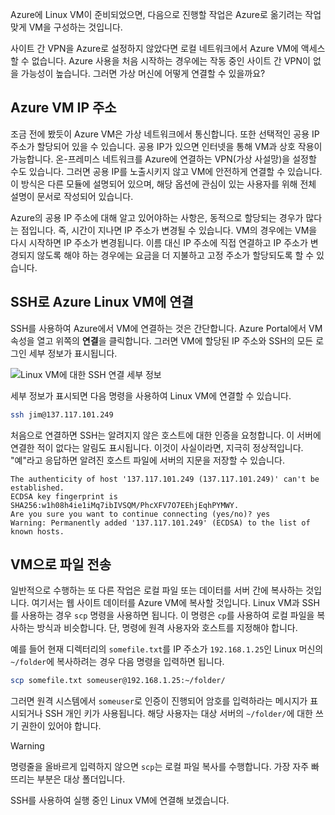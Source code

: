 Azure에 Linux VM이 준비되었으면, 다음으로 진행할 작업은 Azure로 옮기려는 작업 맞게 VM을 구성하는 것입니다.

사이트 간 VPN을 Azure로 설정하지 않았다면 로컬 네트워크에서 Azure VM에 액세스할 수 없습니다. Azure 사용을 처음 시작하는 경우에는 작동 중인 사이트 간 VPN이 없을 가능성이 높습니다. 그러면 가상 머신에 어떻게 연결할 수 있을까요?

## <a name="azure-vm-ip-addresses"></a>Azure VM IP 주소

조금 전에 봤듯이 Azure VM은 가상 네트워크에서 통신합니다. 또한 선택적인 공용 IP 주소가 할당되어 있을 수 있습니다. 공용 IP가 있으면 인터넷을 통해 VM과 상호 작용이 가능합니다. 온-프레미스 네트워크를 Azure에 연결하는 VPN(가상 사설망)을 설정할 수도 있습니다. 그러면 공용 IP를 노출시키지 않고 VM에 안전하게 연결할 수 있습니다. 이 방식은 다른 모듈에 설명되어 있으며, 해당 옵션에 관심이 있는 사용자를 위해 전체 설명이 문서로 작성되어 있습니다.

Azure의 공용 IP 주소에 대해 알고 있어야하는 사항은, 동적으로 할당되는 경우가 많다는 점입니다. 즉, 시간이 지나면 IP 주소가 변경될 수 있습니다. VM의 경우에는 VM을 다시 시작하면 IP 주소가 변경됩니다. 이름 대신 IP 주소에 직접 연결하고 IP 주소가 변경되지 않도록 해야 하는 경우에는 요금을 더 지불하고 고정 주소가 할당되도록 할 수 있습니다.

## <a name="connect-to-an-azure-linux-vm-with-ssh"></a>SSH로 Azure Linux VM에 연결

SSH를 사용하여 Azure에서 VM에 연결하는 것은 간단합니다. Azure Portal에서 VM 속성을 열고 위쪽의 **연결**을 클릭합니다. 그러면 VM에 할당된 IP 주소와 SSH의 모든 로그인 세부 정보가 표시됩니다. 

![Linux VM에 대한 SSH 연결 세부 정보](../media-drafts/5-connect-ssh.png)

세부 정보가 표시되면 다음 명령을 사용하여 Linux VM에 연결할 수 있습니다.

```bash
ssh jim@137.117.101.249
```

처음으로 연결하면 SSH는 알려지지 않은 호스트에 대한 인증을 요청합니다. 이 서버에 연결한 적이 없다는 알림도 표시됩니다. 이것이 사실이라면, 지극히 정상적입니다. "예"라고 응답하면 알려진 호스트 파일에 서버의 지문을 저장할 수 있습니다.

```output
The authenticity of host '137.117.101.249 (137.117.101.249)' can't be established.
ECDSA key fingerprint is SHA256:w1h08h4ie1iMq7ibIVSQM/PhcXFV7O7EEhjEqhPYMWY.
Are you sure you want to continue connecting (yes/no)? yes
Warning: Permanently added '137.117.101.249' (ECDSA) to the list of known hosts.
```

## <a name="transferring-files-to-the-vm"></a>VM으로 파일 전송

일반적으로 수행하는 또 다른 작업은 로컬 파일 또는 데이터를 서버 간에 복사하는 것입니다. 여기서는 웹 사이트 데이터를 Azure VM에 복사할 것입니다. Linux VM과 SSH를 사용하는 경우 `scp` 명령을 사용하면 됩니다. 이 명령은 `cp`를 사용하여 로컬 파일을 복사하는 방식과 비슷합니다. 단, 명령에 원격 사용자와 호스트를 지정해야 합니다. 

예를 들어 현재 디렉터리의 `somefile.txt`를 IP 주소가 `192.168.1.25`인 Linux 머신의 `~/folder`에 복사하려는 경우 다음 명령을 입력하면 됩니다.

```bash
scp somefile.txt someuser@192.168.1.25:~/folder/
```

그러면 원격 시스템에서 `someuser`로 인증이 진행되어 암호를 입력하라는 메시지가 표시되거나 SSH 개인 키가 사용됩니다. 해당 사용자는 대상 서버의 `~/folder/`에 대한 쓰기 권한이 있어야 합니다.

> [!WARNING]
> 명령줄을 올바르게 입력하지 않으면 `scp`는 로컬 파일 복사를 수행합니다. 가장 자주 빠뜨리는 부분은 대상 폴더입니다.

SSH를 사용하여 실행 중인 Linux VM에 연결해 보겠습니다.